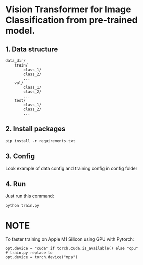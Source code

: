# Vision Transformer for Image Classification from pre-trained model.

## 1. Data structure
```
data_dir/
    train/
        class_1/
        class_2/
        ...
    val/
        class_1/
        class_2/
        ...
    test/
        class_1/
        class_2/
        ...
```

## 2. Install packages
```
pip install -r requirements.txt
```

## 3. Config
Look example of data config and training config in config folder

## 4. Run
Just run this command:
```
python train.py
```

# NOTE
To faster training on Apple M1 Silicon using GPU with Pytorch:
```
opt.device = "cuda" if torch.cuda.is_available() else "cpu"
# train.py replace to
opt.device = torch.device("mps")
```
